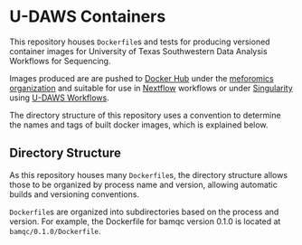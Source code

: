 U-DAWS Containers
==========

This repository houses `Dockerfile`s and tests for producing versioned container images for
University of Texas Southwestern Data Analysis Workflows for Sequencing.

Images produced are are pushed to [Docker Hub](https://hub.docker.com/) under the [meforomics organization](https://hub.docker.com/u/medforomics/) and suitable for use in [Nextflow](https://www.nextflow.io/) workflows or under [Singularity](http://singularity.lbl.gov) using [U-DAWS Workflows](https://git.biohpc.swmed.edu/BICF/Astrocyte/process_scripts).

The directory structure of this repository uses a convention to determine the names and tags of built docker images, which is explained below.

## Directory Structure

As this repository houses many `Dockerfile`s, the directory structure allows those to be organized by process name and version, allowing automatic builds and versioning conventions.

`Dockerfile`s are organized into subdirectories based on the process and version. For example, the Dockerfile for bamqc version 0.1.0 is located at `bamqc/0.1.0/Dockerfile`.
